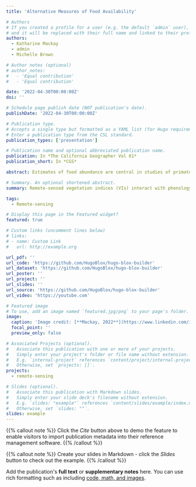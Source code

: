 ```yaml
---
title: 'Alternative Measures of Food Availability'

# Authors
# If you created a profile for a user (e.g. the default `admin` user), write the username (folder name) here
# and it will be replaced with their full name and linked to their profile.
authors:
  - Katharine Mackay
  - admin
  - Michelle Brown

# Author notes (optional)
# author_notes:
#   - 'Equal contribution'
#   - 'Equal contribution'

date: '2022-04-30T00:00:00Z'
doi: ''

# Schedule page publish date (NOT publication's date).
publishDate: '2022-04-30T00:00:00Z'

# Publication type.
# Accepts a single type but formatted as a YAML list (for Hugo requirements).
# Enter a publication type from the CSL standard.
publication_types: ['presentation']

# Publication name and optional abbreviated publication name.
publication: In *The California Geographer Vol 61*
publication_short: In *CGS*

abstract: Estimates of food abundance are central in studies of primate behavior and are usually comprised of visual measurements from the ground, yielding crude estimates of food biomass. This method is time- and labor-intensive, especially in tropical rainforests where most primates live. Remote-sensed data is a powerful alternative for calculating vegetation indices (VIs). We tested two VIs derived from NASA’s Moderate Resolution Imaging Spectroradiometer dataset as estimates of food availability and energy gain for fruit-eating monkeys in Western Uganda. We calculated NDVI and EVI for six groups of red-tailed monkeys (Cercopithecus ascanius) over four years. There was no relationship between the VIs and fruit production; additionally, fruit production did not correspond directly with monkey energy balance. Instead, the interaction between NDVI and fruit production predicted energy balance. These findings indicate that more research is needed to disentangle the relationships among plant reproduction, VIs, and consumer energetic condition.

# Summary. An optional shortened abstract.
summary: Remote-sensed vegetation indices (VIs) interact with phenology to predict energy gain for red-tailed monkeys.

tags:
  - Remote-sensing

# Display this page in the Featured widget?
featured: true

# Custom links (uncomment lines below)
# links:
# - name: Custom Link
#   url: http://example.org

url_pdf: ''
url_code: 'https://github.com/HugoBlox/hugo-blox-builder'
url_dataset: 'https://github.com/HugoBlox/hugo-blox-builder'
url_poster: ''
url_project: ''
url_slides: ''
url_source: 'https://github.com/HugoBlox/hugo-blox-builder'
url_video: 'https://youtube.com'

# Featured image
# To use, add an image named `featured.jpg/png` to your page's folder.
image:
  caption: 'Image credit: [**Mackay, 2022**](https://www.linkedin.com/in/kat-mackay-288235190/)'
  focal_point: ''
  preview_only: false

# Associated Projects (optional).
#   Associate this publication with one or more of your projects.
#   Simply enter your project's folder or file name without extension.
#   E.g. `internal-project` references `content/project/internal-project/index.md`.
#   Otherwise, set `projects: []`.
projects:
  - remote-sensing

# Slides (optional).
#   Associate this publication with Markdown slides.
#   Simply enter your slide deck's filename without extension.
#   E.g. `slides: "example"` references `content/slides/example/index.md`.
#   Otherwise, set `slides: ""`.
slides: example
---
```


{{% callout note %}}
Click the _Cite_ button above to demo the feature to enable visitors to import publication metadata into their reference management software.
{{% /callout %}}

{{% callout note %}}
Create your slides in Markdown - click the _Slides_ button to check out the example.
{{% /callout %}}

Add the publication's **full text** or **supplementary notes** here. You can use rich formatting such as including [code, math, and images](https://docs.hugoblox.com/content/writing-markdown-latex/).
